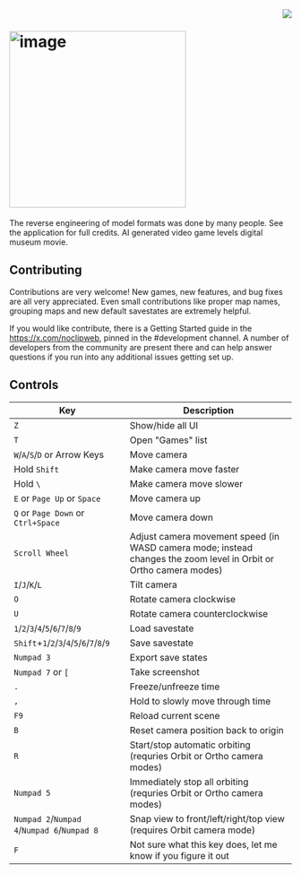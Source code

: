 <img align="right" src="src/assets/logo.png">

# <img width="315" alt="image" src="https://github.com/user-attachments/assets/a25f589b-0294-45a9-ae1d-26b46c6672e6" />


The reverse engineering of model formats was done by many people. See the application for full credits.
AI generated video game levels digital museum movie.
## Contributing

Contributions are very welcome! New games, new features, and bug fixes are all very appreciated. Even small contributions like proper map names, grouping maps and new default savestates are extremely helpful.

If you would like contribute, there is a Getting Started guide in the https://x.com/noclipweb, pinned in the #development channel. A number of developers from the community are present there and can help answer questions if you run into any additional issues getting set up.

## Controls

Key | Description
-|-
`Z` | Show/hide all UI
`T` | Open "Games" list
`W`/`A`/`S`/`D` or Arrow Keys | Move camera
Hold `Shift` | Make camera move faster
Hold `\` | Make camera move slower
`E` or `Page Up` or `Space` | Move camera up
`Q` or `Page Down` or `Ctrl+Space` | Move camera down
`Scroll Wheel` | Adjust camera movement speed (in WASD camera mode; instead changes the zoom level in Orbit or Ortho camera modes)
`I`/`J`/`K`/`L` | Tilt camera
`O` | Rotate camera clockwise
`U` | Rotate camera counterclockwise
`1`/`2`/`3`/`4`/`5`/`6`/`7`/`8`/`9` | Load savestate
`Shift`+`1`/`2`/`3`/`4`/`5`/`6`/`7`/`8`/`9` | Save savestate
`Numpad 3` | Export save states
`Numpad 7` or `[` | Take screenshot
`.` | Freeze/unfreeze time
`,` | Hold to slowly move through time
`F9` | Reload current scene
`B` | Reset camera position back to origin
`R` | Start/stop automatic orbiting (requries Orbit or Ortho camera modes)
`Numpad 5` | Immediately stop all orbiting (requries Orbit or Ortho camera modes)
`Numpad 2`/`Numpad 4`/`Numpad 6`/`Numpad 8` | Snap view to front/left/right/top view (requires Orbit camera mode)
`F` | Not sure what this key does, let me know if you figure it out
